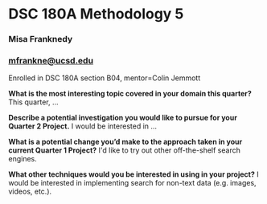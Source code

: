 # DSC 180A Methodology 5
### Misa Franknedy
### mfrankne@ucsd.edu

Enrolled in DSC 180A section B04, mentor=Colin Jemmott

**What is the most interesting topic covered in your domain this quarter?**
This quarter, ...

**Describe a potential investigation you would like to pursue for your Quarter 2 Project.**
I would be interested in ...

**What is a potential change you’d make to the approach taken in your current Quarter 1 Project?**
I'd like to try out other off-the-shelf search engines.

**What other techniques would you be interested in using in your project?**
I would be interested in implementing search for non-text data (e.g. images, videos, etc.).
